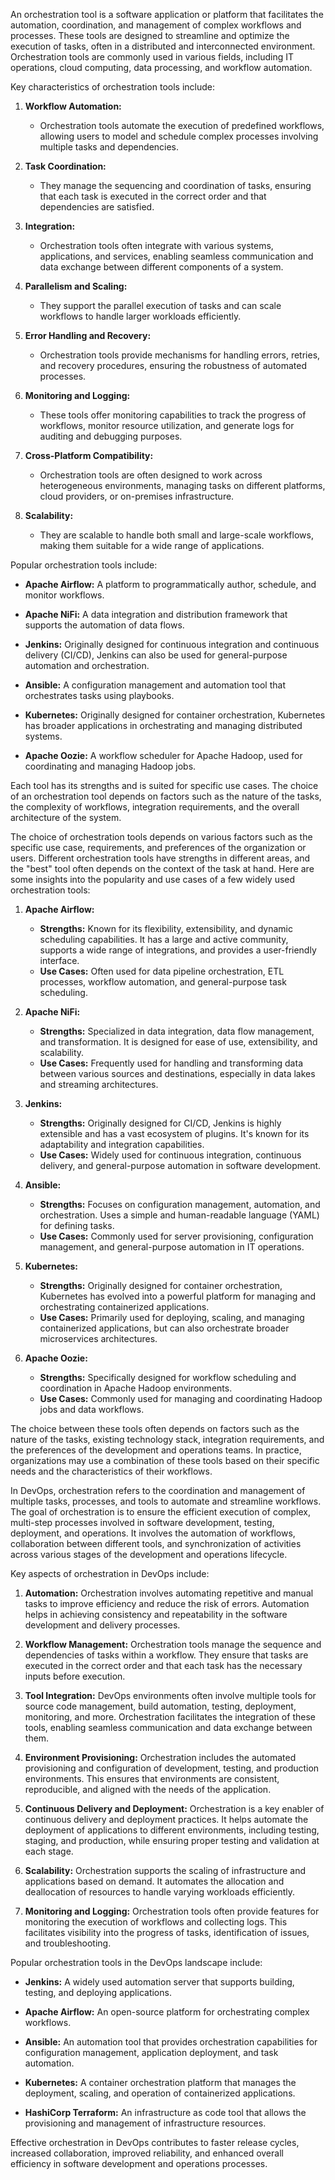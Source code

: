 An orchestration tool is a software application or platform that facilitates the automation, coordination, and management of complex workflows and processes. These tools are designed to streamline and optimize the execution of tasks, often in a distributed and interconnected environment. Orchestration tools are commonly used in various fields, including IT operations, cloud computing, data processing, and workflow automation.

Key characteristics of orchestration tools include:

1. **Workflow Automation:**
   - Orchestration tools automate the execution of predefined workflows, allowing users to model and schedule complex processes involving multiple tasks and dependencies.

2. **Task Coordination:**
   - They manage the sequencing and coordination of tasks, ensuring that each task is executed in the correct order and that dependencies are satisfied.

3. **Integration:**
   - Orchestration tools often integrate with various systems, applications, and services, enabling seamless communication and data exchange between different components of a system.

4. **Parallelism and Scaling:**
   - They support the parallel execution of tasks and can scale workflows to handle larger workloads efficiently.

5. **Error Handling and Recovery:**
   - Orchestration tools provide mechanisms for handling errors, retries, and recovery procedures, ensuring the robustness of automated processes.

6. **Monitoring and Logging:**
   - These tools offer monitoring capabilities to track the progress of workflows, monitor resource utilization, and generate logs for auditing and debugging purposes.

7. **Cross-Platform Compatibility:**
   - Orchestration tools are often designed to work across heterogeneous environments, managing tasks on different platforms, cloud providers, or on-premises infrastructure.

8. **Scalability:**
   - They are scalable to handle both small and large-scale workflows, making them suitable for a wide range of applications.

Popular orchestration tools include:

- **Apache Airflow:** A platform to programmatically author, schedule, and monitor workflows.

- **Apache NiFi:** A data integration and distribution framework that supports the automation of data flows.

- **Jenkins:** Originally designed for continuous integration and continuous delivery (CI/CD), Jenkins can also be used for general-purpose automation and orchestration.

- **Ansible:** A configuration management and automation tool that orchestrates tasks using playbooks.

- **Kubernetes:** Originally designed for container orchestration, Kubernetes has broader applications in orchestrating and managing distributed systems.

- **Apache Oozie:** A workflow scheduler for Apache Hadoop, used for coordinating and managing Hadoop jobs.

Each tool has its strengths and is suited for specific use cases. The choice of an orchestration tool depends on factors such as the nature of the tasks, the complexity of workflows, integration requirements, and the overall architecture of the system.


The choice of orchestration tools depends on various factors such as the specific use case, requirements, and preferences of the organization or users. Different orchestration tools have strengths in different areas, and the "best" tool often depends on the context of the task at hand. Here are some insights into the popularity and use cases of a few widely used orchestration tools:

1. **Apache Airflow:**
   - **Strengths:** Known for its flexibility, extensibility, and dynamic scheduling capabilities. It has a large and active community, supports a wide range of integrations, and provides a user-friendly interface.
   - **Use Cases:** Often used for data pipeline orchestration, ETL processes, workflow automation, and general-purpose task scheduling.

2. **Apache NiFi:**
   - **Strengths:** Specialized in data integration, data flow management, and transformation. It is designed for ease of use, extensibility, and scalability.
   - **Use Cases:** Frequently used for handling and transforming data between various sources and destinations, especially in data lakes and streaming architectures.

3. **Jenkins:**
   - **Strengths:** Originally designed for CI/CD, Jenkins is highly extensible and has a vast ecosystem of plugins. It's known for its adaptability and integration capabilities.
   - **Use Cases:** Widely used for continuous integration, continuous delivery, and general-purpose automation in software development.

4. **Ansible:**
   - **Strengths:** Focuses on configuration management, automation, and orchestration. Uses a simple and human-readable language (YAML) for defining tasks.
   - **Use Cases:** Commonly used for server provisioning, configuration management, and general-purpose automation in IT operations.

5. **Kubernetes:**
   - **Strengths:** Originally designed for container orchestration, Kubernetes has evolved into a powerful platform for managing and orchestrating containerized applications.
   - **Use Cases:** Primarily used for deploying, scaling, and managing containerized applications, but can also orchestrate broader microservices architectures.

6. **Apache Oozie:**
   - **Strengths:** Specifically designed for workflow scheduling and coordination in Apache Hadoop environments.
   - **Use Cases:** Commonly used for managing and coordinating Hadoop jobs and data workflows.

The choice between these tools often depends on factors such as the nature of the tasks, existing technology stack, integration requirements, and the preferences of the development and operations teams. In practice, organizations may use a combination of these tools based on their specific needs and the characteristics of their workflows.

In DevOps, orchestration refers to the coordination and management of multiple tasks, processes, and tools to automate and streamline workflows. The goal of orchestration is to ensure the efficient execution of complex, multi-step processes involved in software development, testing, deployment, and operations. It involves the automation of workflows, collaboration between different tools, and synchronization of activities across various stages of the development and operations lifecycle.

Key aspects of orchestration in DevOps include:

1. **Automation:** Orchestration involves automating repetitive and manual tasks to improve efficiency and reduce the risk of errors. Automation helps in achieving consistency and repeatability in the software development and delivery processes.

2. **Workflow Management:** Orchestration tools manage the sequence and dependencies of tasks within a workflow. They ensure that tasks are executed in the correct order and that each task has the necessary inputs before execution.

3. **Tool Integration:** DevOps environments often involve multiple tools for source code management, build automation, testing, deployment, monitoring, and more. Orchestration facilitates the integration of these tools, enabling seamless communication and data exchange between them.

4. **Environment Provisioning:** Orchestration includes the automated provisioning and configuration of development, testing, and production environments. This ensures that environments are consistent, reproducible, and aligned with the needs of the application.

5. **Continuous Delivery and Deployment:** Orchestration is a key enabler of continuous delivery and deployment practices. It helps automate the deployment of applications to different environments, including testing, staging, and production, while ensuring proper testing and validation at each stage.

6. **Scalability:** Orchestration supports the scaling of infrastructure and applications based on demand. It automates the allocation and deallocation of resources to handle varying workloads efficiently.

7. **Monitoring and Logging:** Orchestration tools often provide features for monitoring the execution of workflows and collecting logs. This facilitates visibility into the progress of tasks, identification of issues, and troubleshooting.

Popular orchestration tools in the DevOps landscape include:

- **Jenkins:** A widely used automation server that supports building, testing, and deploying applications.

- **Apache Airflow:** An open-source platform for orchestrating complex workflows.

- **Ansible:** An automation tool that provides orchestration capabilities for configuration management, application deployment, and task automation.

- **Kubernetes:** A container orchestration platform that manages the deployment, scaling, and operation of containerized applications.

- **HashiCorp Terraform:** An infrastructure as code tool that allows the provisioning and management of infrastructure resources.

Effective orchestration in DevOps contributes to faster release cycles, increased collaboration, improved reliability, and enhanced overall efficiency in software development and operations processes.
